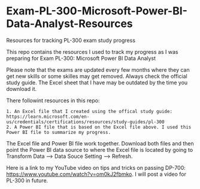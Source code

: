 # Exam-PL-300-Microsoft-Power-BI-Data-Analyst-Resources
Resources for tracking PL-300 exam study progress

This repo contains the resources I used to track my progress as I was preparing for Exam PL-300: Microsoft Power BI Data Analyst

Please note that the exams are updated every few months where they can get new skills or some skilles may get removed. Always check the official study guide. The Excel sheet that I have may be outdated by the time you download it.

There followint resources in this repo:

    1. An Excel file that I created using the offical study guide: https://learn.microsoft.com/en-us/credentials/certifications/resources/study-guides/pl-300
    2. A Power BI file that is based on the Excel file above. I used this Power BI file to summarize my progress.

The Excel file and Power BI file work together. Download both files and then point the Power BI data source to where the Excel file is located by going to Transform Data --> Data Souce Setting --> Refresh.

Here is a link to my YouTube video on tips and tricks on passing DP-700: https://www.youtube.com/watch?v=om0kJ2fbmko. I will post a video for PL-300 in future. 
